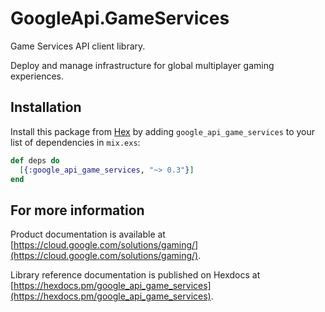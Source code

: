 # GoogleApi.GameServices

Game Services API client library.

Deploy and manage infrastructure for global multiplayer gaming experiences.

## Installation

Install this package from [Hex](https://hex.pm) by adding
`google_api_game_services` to your list of dependencies in `mix.exs`:

```elixir
def deps do
  [{:google_api_game_services, "~> 0.3"}]
end
```

## For more information

Product documentation is available at [https://cloud.google.com/solutions/gaming/](https://cloud.google.com/solutions/gaming/).

Library reference documentation is published on Hexdocs at
[https://hexdocs.pm/google_api_game_services](https://hexdocs.pm/google_api_game_services).

